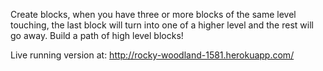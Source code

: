Create blocks, when you have three or more blocks of the same level touching, the last block
will turn into one of a higher level and the rest will go away. Build a path of high level blocks!

Live running version at: http://rocky-woodland-1581.herokuapp.com/